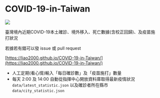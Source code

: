 # COVID-19-in-Taiwan

![](https://i.imgur.com/5fXTpuR.png)

臺灣境內近期COVID-19本土確診、境外移入、死亡數據(含校正回歸)、及疫苗施打狀況

若據若有錯可以發 issue 或 pull request

[https://liao2000.github.io/COVID-19-in-Taiwan/](https://liao2000.github.io/COVID-19-in-Taiwan/)

+ 人工定期(看心情)輸入「每日確診數」及「疫苗施打」數量
+ 每天 2:00 及 14:00 自動從指揮中心開放資料庫取得最新疫情狀況 `data/latest_statistic.json` 以及確診者所在縣市 `data/city_statistic.json`